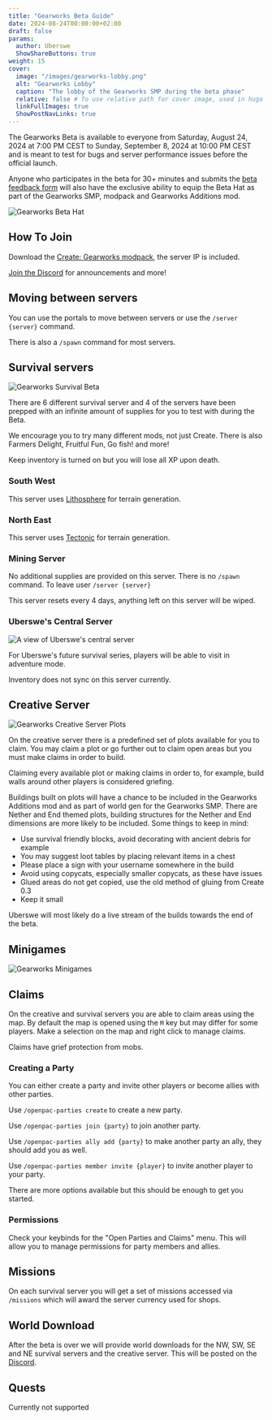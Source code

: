```yaml
---
title: "Gearworks Beta Guide"
date: 2024-08-24T00:00:00+02:00
draft: false
params:
  author: Uberswe
  ShowShareButtons: true
weight: 15
cover:
  image: "/images/gearworks-lobby.png"
  alt: "Gearworks Lobby"
  caption: "The lobby of the Gearworks SMP during the beta phase"
  relative: false # To use relative path for cover image, used in hugo Page-bundles
  linkFullImages: true
  ShowPostNavLinks: true
---
```


The Gearworks Beta is available to everyone from Saturday, August 24, 2024 at 7:00 PM CEST to Sunday, September 8, 2024 at 10:00 PM CEST and is meant to test for bugs and server performance issues before the official launch.

Anyone who participates in the beta for 30+ minutes and submits the [beta feedback form](https://tally.so/r/mVVA7a) will also have the exclusive ability to equip the Beta Hat as part of the Gearworks SMP, modpack and Gearworks Additions mod. 

![Gearworks Beta Hat](/images/Gearworks_Beta_Hat.gif)

## How To Join

Download the [Create: Gearworks modpack](https://www.curseforge.com/minecraft/modpacks/create-gearworks), the server IP is included.

[Join the Discord](https://discord.gg/NQJuhb6stv) for announcements and more!

## Moving between servers

You can use the portals to move between servers or use the `/server {server}` command.

There is also a `/spawn` command for most servers.

## Survival servers

![Gearworks Survival Beta](/images/gearworks-beta-survival.png)

There are 6 different survival server and 4 of the servers have been prepped with an infinite amount of supplies for you to test with during the Beta.

We encourage you to try many different mods, not just Create. There is also Farmers Delight, Fruitful Fun, Go fish! and more!

Keep inventory is turned on but you will lose all XP upon death.

### South West

This server uses [Lithosphere](https://www.curseforge.com/minecraft/mc-mods/lithosphere) for terrain generation.

### North East

This server uses [Tectonic](https://www.curseforge.com/minecraft/mc-mods/tectonic) for terrain generation.

### Mining Server

No additional supplies are provided on this server. There is no `/spawn` command. To leave user `/server {server}`

This server resets every 4 days, anything left on this server will be wiped.

### Uberswe's Central Server

![A view of Uberswe's central server](/images/gearworks-central.png)

For Uberswe's future survival series, players will be able to visit in adventure mode.

Inventory does not sync on this server currently.

## Creative Server

![Gearworks Creative Server Plots](/images/gearworks-creative.png)

On the creative server there is a predefined set of plots available for you to claim. You may claim a plot or go further out to claim open areas but you must make claims in order to build.

Claiming every available plot or making claims in order to, for example, build walls around other players is considered griefing.

Buildings built on plots will have a chance to be included in the Gearworks Additions mod and as part of world gen for the Gearworks SMP. There are Nether and End themed plots, building structures for the Nether and End dimensions are more likely to be included. Some things to keep in mind:

- Use survival friendly blocks, avoid decorating with ancient debris for example
- You may suggest loot tables by placing relevant items in a chest
- Please place a sign with your username somewhere in the build
- Avoid using copycats, especially smaller copycats, as these have issues
- Glued areas do not get copied, use the old method of gluing from Create 0.3
- Keep it small

Uberswe will most likely do a live stream of the builds towards the end of the beta.

## Minigames

![Gearworks Minigames](/images/gearworks-minigames.png)

## Claims

On the creative and survival servers you are able to claim areas using the map. By default the map is opened using the `M` key but may differ for some players. Make a selection on the map and right click to manage claims.

Claims have grief protection from mobs.

### Creating a Party

You can either create a party and invite other players or become allies with other parties.

Use `/openpac-parties create` to create a new party.

Use `/openpac-parties join {party}` to join another party.

Use `/openpac-parties ally add {party}` to make another party an ally, they should add you as well.

Use `/openpac-parties member invite {player}` to invite another player to your party.

There are more options available but this should be enough to get you started.

### Permissions

Check your keybinds for the "Open Parties and Claims" menu. This will allow you to manage permissions for party members and allies.

## Missions

On each survival server you will get a set of missions accessed via `/missions` which will award the server currency used for shops.

## World Download

After the beta is over we will provide world downloads for the NW, SW, SE and NE survival servers and the creative server. This will be posted on the [Discord](https://discord.gg/NQJuhb6stv).

## Quests

Currently not supported

